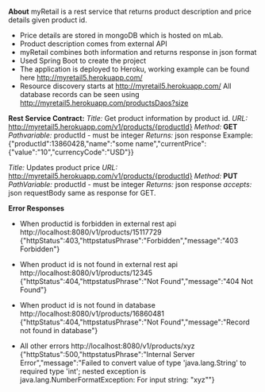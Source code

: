 **About**
myRetail is a rest service that returns product description and price details given product id.

 - Price details are stored in mongoDB which is hosted on mLab.
 - Product description comes from external API
 - myRetail combines both information and returns response in json format
 - Used Spring Boot to create the project
 - The application is deployed to Heroku, working example can be found here http://myretail5.herokuapp.com/
 - Resource discovery starts at http://myretail5.herokuapp.com/
All database records can be seen using
http://myretail5.herokuapp.com/productsDaos?size

**Rest Service Contract:**
*Title:* Get product information by product id.
*URL:* http://myretail5.herokuapp.com/v1/products/{productId}
*Method:* **GET**
*Pathvariable:* productId - must be integer
 *Returns:* json response
    Example:
{"productId":13860428,"name":"some name","currentPrice":{"value":"10","currencyCode":"USD"}}

*Title:* Updates product price
*URL:* http://myretail5.herokuapp.com/v1/products/{productId}
*Method:* **PUT**
*PathVariable:* productId - must be integer
*Returns:* json response
*accepts:* json requestBody same as response for GET.

**Error Responses**

 - When productid is forbidden in external rest api
http://localhost:8080/v1/products/15117729
{"httpStatus":403,"httpstatusPhrase":"Forbidden","message":"403 Forbidden"}

 - When product id is not found in external rest api
http://localhost:8080/v1/products/12345
{"httpStatus":404,"httpstatusPhrase":"Not Found","message":"404 Not Found"}

 - When product id is not found in database
http://localhost:8080/v1/products/16860481
{"httpStatus":404,"httpstatusPhrase":"Not Found","message":"Record not found in database"}

 - All other errors
http://localhost:8080/v1/products/xyz
{"httpStatus":500,"httpstatusPhrase":"Internal Server Error","message":"Failed to convert value of type 'java.lang.String' to required type 'int'; nested exception is java.lang.NumberFormatException: For input string: \"xyz\""}







